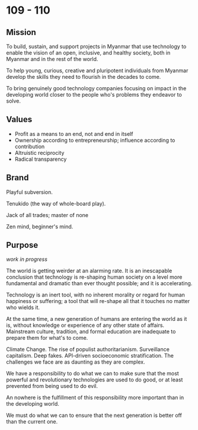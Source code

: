 # 109 - 110

## Mission

To build, sustain, and support projects in Myanmar that use technology to enable the vision of an open, inclusive, and healthy society, both in Myanmar and in the rest of the world. 

To help young, curious, creative and pluripotent individuals from Myanmar develop the skills they need to flourish in the decades to come. 

To bring genuinely good technology companies focusing on impact in the developing world closer to the people who's problems they endeavor to solve. 

## Values

* Profit as a means to an end, not and end in itself
* Ownership according to entrepreneurship; influence according to contribution
* Altruistic reciprocity 
* Radical transparency

## Brand

Playful subversion.

Tenukido (the way of whole-board play).

Jack of all trades; master of none

Zen mind, beginner's mind.

## Purpose

*work in progress*

The world is getting weirder at an alarming rate. It is an inescapable conclusion that technology is re-shaping human society on a level more fundamental and dramatic than ever thought possible; and it is accelerating. 

Technology is an inert tool, with no inherent morality or regard for human happiness or suffering; a tool that will re-shape all that it touches no matter who wields it. 

At the same time, a new generation of humans are entering the world as it is, without knowledge or experience of any other state of affairs. Mainstream culture, tradition, and formal education are inadequate to prepare them for what's to come. 

Climate Change. The rise of populist authoritarianism. Surveillance capitalism. Deep fakes. API-driven socioeconomic stratification. The challenges we face are as daunting as they are complex. 

We have a responsibility to do what we can to make sure that the most powerful and revolutionary technologies are used to do good, or at least prevented from being used to do evil.

An nowhere is the fulfillment of this responsibility more important than in the developing world. 

We must do what we can to ensure that the next generation is better off than the current one. 





 

